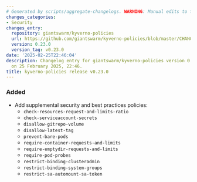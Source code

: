 ```yaml
---
# Generated by scripts/aggregate-changelogs. WARNING: Manual edits to this files will be overwritten.
changes_categories:
- Security
changes_entry:
  repository: giantswarm/kyverno-policies
  url: https://github.com/giantswarm/kyverno-policies/blob/master/CHANGELOG.md#0230---2025-02-25
  version: 0.23.0
  version_tag: v0.23.0
date: '2025-02-25T22:46:04'
description: Changelog entry for giantswarm/kyverno-policies version 0.23.0, published
  on 25 February 2025, 22:46.
title: kyverno-policies release v0.23.0
---
```


### Added
- Add supplemental security and best practices policies:
  - `check-resources-request-and-limits-ratio`
  - `check-serviceaccount-secrets`
  - `disallow-gitrepo-volume`
  - `disallow-latest-tag`
  - `prevent-bare-pods`
  - `require-container-requests-and-limits`
  - `require-emptydir-requests-and-limits`
  - `require-pod-probes`
  - `restrict-binding-clusteradmin`
  - `restrict-binding-system-groups`
  - `restrict-sa-automount-sa-token`
